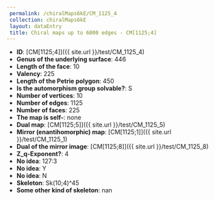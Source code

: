 ```yaml
--- 
 permalink: /chiralMaps6kE/CM_1125_4 
 collection: chiralMaps6kE
 layout: dataEntry
 title: Chiral maps up to 6000 edges - CM[1125;4]
---
```


- **ID**: [CM[1125;4]]({{ site.url }}/test/CM_1125_4)
- **Genus of the underlying surface**: 446
- **Length of the face**: 10
- **Valency**: 225
- **Length of the Petrie polygon**: 450
- **Is the automorphism group solvable?**: S
- **Number of vertices**: 10
- **Number of edges**: 1125
- **Number of faces**: 225
- **The map is self-**: none
- **Dual map**: [CM[1125;5]]({{ site.url }}/test/CM_1125_5)
- **Mirror (enantihomorphic) map**: [CM[1125;1]]({{ site.url }}/test/CM_1125_1)
- **Dual of the mirror image**: [CM[1125;8]]({{ site.url }}/test/CM_1125_8)
- **Z_q-Exponent?**: 4
- **No idea**:  127:3
- **No idea**: Y
- **No idea**: N
- **Skeleton**: Sk(10;4)^45
- **Some other kind of skeleton**: nan
